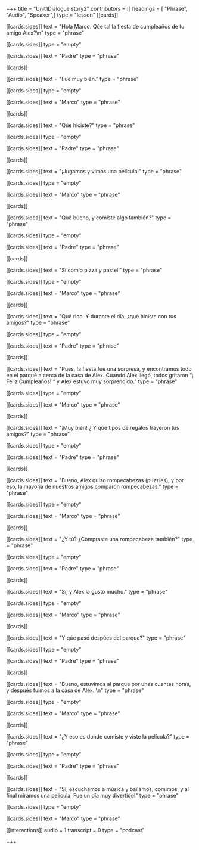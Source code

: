 +++
title = "Unit1Dialogue story2"
contributors = []
headings = [ "Phrase", "Audio", "Speaker",]
type = "lesson"
[[cards]]

[[cards.sides]]
text = "Hola Marco.  Qúe tal la fiesta de cumpleaños de tu amigo Alex?\n"
type = "phrase"

[[cards.sides]]
type = "empty"

[[cards.sides]]
text = "Padre"
type = "phrase"

[[cards]]

[[cards.sides]]
text = "Fue muy bién."
type = "phrase"

[[cards.sides]]
type = "empty"

[[cards.sides]]
text = "Marco"
type = "phrase"

[[cards]]

[[cards.sides]]
text = "Qúe hiciste?"
type = "phrase"

[[cards.sides]]
type = "empty"

[[cards.sides]]
text = "Padre"
type = "phrase"

[[cards]]

[[cards.sides]]
text = "¡Jugamos y vimos una película!"
type = "phrase"

[[cards.sides]]
type = "empty"

[[cards.sides]]
text = "Marco"
type = "phrase"

[[cards]]

[[cards.sides]]
text = "Qué bueno, y comiste algo también?"
type = "phrase"

[[cards.sides]]
type = "empty"

[[cards.sides]]
text = "Padre"
type = "phrase"

[[cards]]

[[cards.sides]]
text = "Sí comío pizza y pastel."
type = "phrase"

[[cards.sides]]
type = "empty"

[[cards.sides]]
text = "Marco"
type = "phrase"

[[cards]]

[[cards.sides]]
text = "Qué rico.  Y durante el día, ¿qué hiciste con tus amigos?"
type = "phrase"

[[cards.sides]]
type = "empty"

[[cards.sides]]
text = "Padre"
type = "phrase"

[[cards]]

[[cards.sides]]
text = "Pues, la fiesta fue una sorpresa, y encontramos todo en el parqué a cerca de la casa de Alex.  Cuando Alex llegó, todos gritaron “¡ Feliz Cumpleaños! “  y Alex estuvo muy sorprendido."
type = "phrase"

[[cards.sides]]
type = "empty"

[[cards.sides]]
text = "Marco"
type = "phrase"

[[cards]]

[[cards.sides]]
text = "¡Muy bién!  ¿ Y qúe tipos de regalos trayeron tus amigos?"
type = "phrase"

[[cards.sides]]
type = "empty"

[[cards.sides]]
text = "Padre"
type = "phrase"

[[cards]]

[[cards.sides]]
text = "Bueno, Alex quiso rompecabezas (puzzles), y por eso, la mayoria de nuestros amigos comparon rompecabezas."
type = "phrase"

[[cards.sides]]
type = "empty"

[[cards.sides]]
text = "Marco"
type = "phrase"

[[cards]]

[[cards.sides]]
text = "¿Y tú? ¿Compraste una rompecabeza también?"
type = "phrase"

[[cards.sides]]
type = "empty"

[[cards.sides]]
text = "Padre"
type = "phrase"

[[cards]]

[[cards.sides]]
text = "Sí, y Alex la gustó mucho."
type = "phrase"

[[cards.sides]]
type = "empty"

[[cards.sides]]
text = "Marco"
type = "phrase"

[[cards]]

[[cards.sides]]
text = "Y qúe pasó despúes del parque?"
type = "phrase"

[[cards.sides]]
type = "empty"

[[cards.sides]]
text = "Padre"
type = "phrase"

[[cards]]

[[cards.sides]]
text = "Bueno, estuvimos al parque por unas cuantas horas, y después fuimos a la casa de Alex.  \n"
type = "phrase"

[[cards.sides]]
type = "empty"

[[cards.sides]]
text = "Marco"
type = "phrase"

[[cards]]

[[cards.sides]]
text = "¿Y eso es donde comiste y viste la película?"
type = "phrase"

[[cards.sides]]
type = "empty"

[[cards.sides]]
text = "Padre"
type = "phrase"

[[cards]]

[[cards.sides]]
text = "Sí, escuchamos a música y bailamos, comimos, y al final miramos una película.  Fue un día muy divertido!"
type = "phrase"

[[cards.sides]]
type = "empty"

[[cards.sides]]
text = "Marco"
type = "phrase"

[[interactions]]
audio = 1
transcript = 0
type = "podcast"

+++
